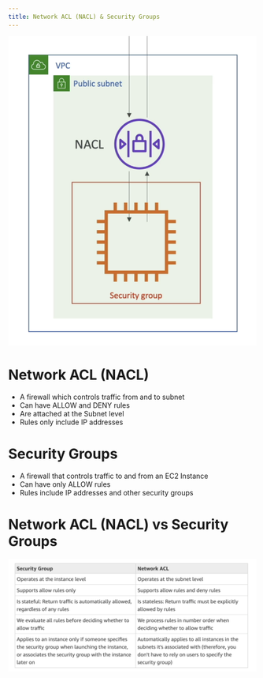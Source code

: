```yaml
---
title: Network ACL (NACL) & Security Groups
---
```

![Network ACL (NACL) & Security Groups](./NACL.png)
# Network ACL (NACL)
- A firewall which controls traffic from and to subnet
- Can have ALLOW and DENY rules
- Are attached at the Subnet level
- Rules only include IP addresses
# Security Groups
- A firewall that controls traffic to and from an EC2 Instance
- Can have only ALLOW rules
- Rules include IP addresses and other security groups

# Network ACL (NACL) vs Security Groups
![Network ACL (NACL) vs Security Groups](./NACL-compare.png)